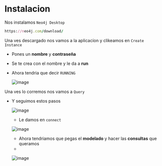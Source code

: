 # Instalacion 

Nos instalamos `Neo4j Desktop`

```ruby
https://neo4j.com/download/
```

Una ves descargado nos vamos a la aplicacíon y clikeamos en `Create Instance`
- Pones un **nombre** y **contraseña**
- Se te crea con el nombre y le da a **run**
- Ahora tendria que decir `RUNNING`

  ![image](https://github.com/user-attachments/assets/4e83ade6-522a-46cf-98cb-6351a8b449ff)


Una ves lo corremos nos vamos a `Query`
- Y seguimos estos pasos
  
  ![image](https://github.com/user-attachments/assets/2eed5416-452a-4169-92e4-0df7e17d3700)
  
  - Le damos en `connect`
  
  ![image](https://github.com/user-attachments/assets/50e18476-88cc-4b9c-984f-088db17a730c)

  - Ahora tendriamos que pegas el **modelado** y hacer las **consultas** que queramos
  - 
  ![image](https://github.com/user-attachments/assets/78f4772b-73f6-4e36-8542-16171b6be4b4)


